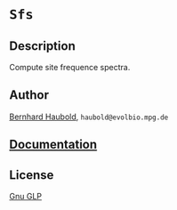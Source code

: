 # `Sfs`
## Description
Compute site frequence spectra.
## Author
[Bernhard Haubold](http://thymine.evolbio.mpg.de/), `haubold@evolbio.mpg.de`
## [Documentation](http://github.com/sfs/tree/master/doc/sfs.pdf)
## License
[Gnu GLP](https://www.gnu.org/licenses/gpl-3.0.en.html)

